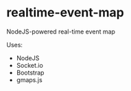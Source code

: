 # realtime-event-map
NodeJS-powered real-time event map

Uses:
  - NodeJS
  - Socket.io
  - Bootstrap
  - gmaps.js
